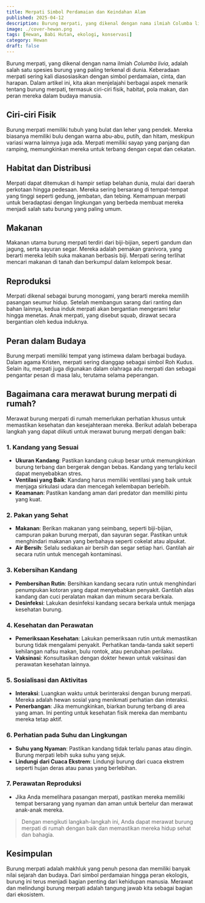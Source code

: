 ```yaml
---
title: Merpati Simbol Perdamaian dan Keindahan Alam
published: 2025-04-12
description: Burung merpati, yang dikenal dengan nama ilmiah Columba livia, adalah salah satu spesies burung yang paling terkenal di dunia.
image: ./cover-hewan.png
tags: [Hewan, Babi Hutan, ekologi, konservasi]
category: Hewan
draft: false
---
```


Burung merpati, yang dikenal dengan nama ilmiah *Columba livia*, adalah salah satu spesies burung yang paling terkenal di dunia. Keberadaan merpati sering kali diasosiasikan dengan simbol perdamaian, cinta, dan harapan. Dalam artikel ini, kita akan menjelajahi berbagai aspek menarik tentang burung merpati, termasuk ciri-ciri fisik, habitat, pola makan, dan peran mereka dalam budaya manusia.

## Ciri-ciri Fisik
Burung merpati memiliki tubuh yang bulat dan leher yang pendek. Mereka biasanya memiliki bulu dengan warna abu-abu, putih, dan hitam, meskipun variasi warna lainnya juga ada. Merpati memiliki sayap yang panjang dan ramping, memungkinkan mereka untuk terbang dengan cepat dan cekatan.

## Habitat dan Distribusi
Merpati dapat ditemukan di hampir setiap belahan dunia, mulai dari daerah perkotaan hingga pedesaan. Mereka sering bersarang di tempat-tempat yang tinggi seperti gedung, jembatan, dan tebing. Kemampuan merpati untuk beradaptasi dengan lingkungan yang berbeda membuat mereka menjadi salah satu burung yang paling umum.

## Makanan
Makanan utama burung merpati terdiri dari biji-bijian, seperti gandum dan jagung, serta sayuran segar. Mereka adalah pemakan granivora, yang berarti mereka lebih suka makanan berbasis biji. Merpati sering terlihat mencari makanan di tanah dan berkumpul dalam kelompok besar.

## Reproduksi
Merpati dikenal sebagai burung monogami, yang berarti mereka memilih pasangan seumur hidup. Setelah membangun sarang dari ranting dan bahan lainnya, kedua induk merpati akan bergantian mengerami telur hingga menetas. Anak merpati, yang disebut squab, dirawat secara bergantian oleh kedua induknya.

## Peran dalam Budaya
Burung merpati memiliki tempat yang istimewa dalam berbagai budaya. Dalam agama Kristen, merpati sering dianggap sebagai simbol Roh Kudus. Selain itu, merpati juga digunakan dalam olahraga adu merpati dan sebagai pengantar pesan di masa lalu, terutama selama peperangan.

## Bagaimana cara merawat burung merpati di rumah?

Merawat burung merpati di rumah memerlukan perhatian khusus untuk memastikan kesehatan dan kesejahteraan mereka. Berikut adalah beberapa langkah yang dapat diikuti untuk merawat burung merpati dengan baik:

### 1. **Kandang yang Sesuai**
   - **Ukuran Kandang**: Pastikan kandang cukup besar untuk memungkinkan burung terbang dan bergerak dengan bebas. Kandang yang terlalu kecil dapat menyebabkan stres.
   - **Ventilasi yang Baik**: Kandang harus memiliki ventilasi yang baik untuk menjaga sirkulasi udara dan mencegah kelembapan berlebih.
   - **Keamanan**: Pastikan kandang aman dari predator dan memiliki pintu yang kuat.

### 2. **Pakan yang Sehat**
   - **Makanan**: Berikan makanan yang seimbang, seperti biji-bijian, campuran pakan burung merpati, dan sayuran segar. Pastikan untuk menghindari makanan yang berbahaya seperti cokelat atau alpukat.
   - **Air Bersih**: Selalu sediakan air bersih dan segar setiap hari. Gantilah air secara rutin untuk mencegah kontaminasi.

### 3. **Kebersihan Kandang**
   - **Pembersihan Rutin**: Bersihkan kandang secara rutin untuk menghindari penumpukan kotoran yang dapat menyebabkan penyakit. Gantilah alas kandang dan cuci peralatan makan dan minum secara berkala.
   - **Desinfeksi**: Lakukan desinfeksi kandang secara berkala untuk menjaga kesehatan burung.

### 4. **Kesehatan dan Perawatan**
   - **Pemeriksaan Kesehatan**: Lakukan pemeriksaan rutin untuk memastikan burung tidak mengalami penyakit. Perhatikan tanda-tanda sakit seperti kehilangan nafsu makan, bulu rontok, atau perubahan perilaku.
   - **Vaksinasi**: Konsultasikan dengan dokter hewan untuk vaksinasi dan perawatan kesehatan lainnya.

### 5. **Sosialisasi dan Aktivitas**
   - **Interaksi**: Luangkan waktu untuk berinteraksi dengan burung merpati. Mereka adalah hewan sosial yang menikmati perhatian dan interaksi.
   - **Penerbangan**: Jika memungkinkan, biarkan burung terbang di area yang aman. Ini penting untuk kesehatan fisik mereka dan membantu mereka tetap aktif.

### 6. **Perhatian pada Suhu dan Lingkungan**
   - **Suhu yang Nyaman**: Pastikan kandang tidak terlalu panas atau dingin. Burung merpati lebih suka suhu yang sejuk.
   - **Lindungi dari Cuaca Ekstrem**: Lindungi burung dari cuaca ekstrem seperti hujan deras atau panas yang berlebihan.

### 7. **Perawatan Reproduksi**
   - Jika Anda memelihara pasangan merpati, pastikan mereka memiliki tempat bersarang yang nyaman dan aman untuk bertelur dan merawat anak-anak mereka.

> Dengan mengikuti langkah-langkah ini, Anda dapat merawat burung merpati di rumah dengan baik dan memastikan mereka hidup sehat dan bahagia.

## Kesimpulan
Burung merpati adalah makhluk yang penuh pesona dan memiliki banyak nilai sejarah dan budaya. Dari simbol perdamaian hingga peran ekologis, burung ini terus menjadi bagian penting dari kehidupan manusia. Merawat dan melindungi burung merpati adalah tangung jawab kita sebagai bagian dari ekosistem.
